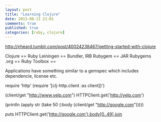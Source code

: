 ```yaml
---
layout: post
title: "Learning Clojure"
date: 2013-08-11 21:01
comments: true
published: true
categories: [ruby, clojure]
---
```


http://jrheard.tumblr.com/post/40024238467/getting-started-with-clojure

Clojure == Ruby
Leiningen == Bundler, IRB
Rubygem == JAR
Rubygems .org == 
Ruby Toolbox == 

Applications have something similar to a gemspec which includes dependencie,
license etc.

require 'http'
(require '[clj-http.client :as client])')

(client/get "http://www.yelp.com")
HTTPClient.get('http://yelp.com')

(println (apply str (take 50 (:body (client/get "http://google.com")))))

puts HTTPClient.get('http://google.com').body[0..49].join

